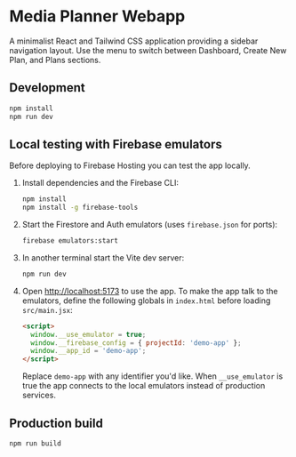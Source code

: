 # Media Planner Webapp


A minimalist React and Tailwind CSS application providing a sidebar navigation layout.
Use the menu to switch between Dashboard, Create New Plan, and Plans sections.


## Development

```bash
npm install
npm run dev
```


## Local testing with Firebase emulators

Before deploying to Firebase Hosting you can test the app locally.

1. Install dependencies and the Firebase CLI:

   ```bash
   npm install
   npm install -g firebase-tools
   ```

2. Start the Firestore and Auth emulators (uses `firebase.json` for ports):

   ```bash
   firebase emulators:start
   ```

3. In another terminal start the Vite dev server:

   ```bash
   npm run dev
   ```

4. Open <http://localhost:5173> to use the app. To make the app talk to the emulators,
   define the following globals in `index.html` before loading `src/main.jsx`:

   ```html
   <script>
     window.__use_emulator = true;
     window.__firebase_config = { projectId: 'demo-app' };
     window.__app_id = 'demo-app';
   </script>
   ```

   Replace `demo-app` with any identifier you'd like. When `__use_emulator` is true the
   app connects to the local emulators instead of production services.


## Production build

```bash
npm run build
```
